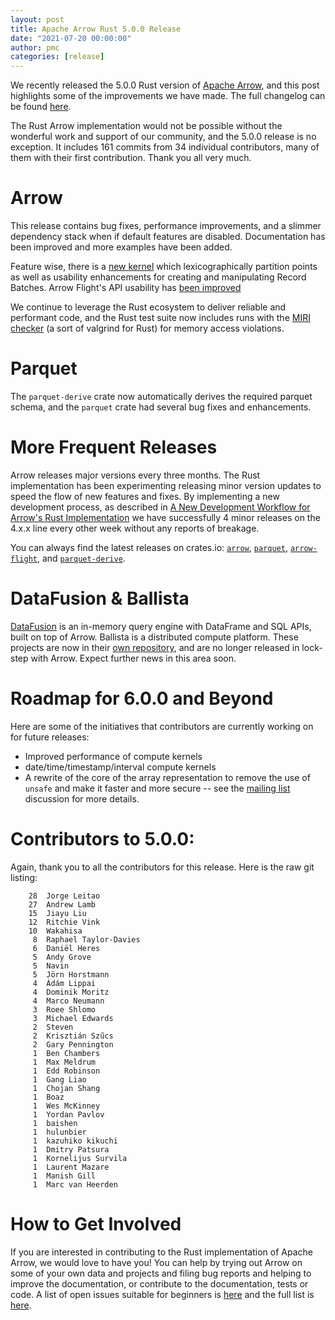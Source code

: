 ```yaml
---
layout: post
title: Apache Arrow Rust 5.0.0 Release
date: "2021-07-20 00:00:00"
author: pmc
categories: [release]
---
```

<!--
{% comment %}
Licensed to the Apache Software Foundation (ASF) under one or more
contributor license agreements.  See the NOTICE file distributed with
this work for additional information regarding copyright ownership.
The ASF licenses this file to you under the Apache License, Version 2.0
(the "License"); you may not use this file except in compliance with
the License.  You may obtain a copy of the License at

http://www.apache.org/licenses/LICENSE-2.0

Unless required by applicable law or agreed to in writing, software
distributed under the License is distributed on an "AS IS" BASIS,
WITHOUT WARRANTIES OR CONDITIONS OF ANY KIND, either express or implied.
See the License for the specific language governing permissions and
limitations under the License.
{% endcomment %}
-->

We recently released the 5.0.0 Rust version of [Apache Arrow](https://arrow.apache.org/), and this post highlights some of the improvements we have made. The full changelog can be found [here](https://github.com/apache/arrow-rs/blob/5.0.0/CHANGELOG.md).

<!--
(arrow_dev) alamb@MacBook-Pro:~/Software/arrow-rs$ git log --pretty=oneline 4.0.0..5.0.0 | wc -l
     161
(arrow_dev) alamb@MacBook-Pro:~/Software/arrow-rs$ git shortlog -sn 4.0.0..5.0.0 | wc -l
      35 // but Jorge is double counted
-->

The Rust Arrow implementation would not be possible without the wonderful work and support of our community, and the 5.0.0 release is no exception. It includes 161 commits from 34 individual contributors, many of them with their first contribution. Thank you all very much.

# Arrow
This release contains bug fixes, performance improvements, and a slimmer dependency stack when if default features are disabled. Documentation has been improved and more examples have been added.

Feature wise, there is a [new kernel](https://github.com/apache/arrow-rs/pull/424) which lexicographically partition points as well as usability enhancements for creating and manipulating Record Batches. Arrow Flight's API usability has [been improved](https://github.com/apache/arrow-rs/pull/377)

We continue to leverage the Rust ecosystem to deliver reliable and performant code, and the Rust test suite now includes runs with the [MIRI checker](https://github.com/rust-lang/miri) (a sort of valgrind for Rust) for memory access violations.

# Parquet
The `parquet-derive` crate now automatically derives the required parquet schema, and the `parquet` crate had several bug fixes and enhancements.

# More Frequent Releases
Arrow releases  major versions every three months. The Rust implementation has been experimenting releasing minor version updates to speed the flow of new features and fixes. By implementing a new development process, as described in [A New Development Workflow for Arrow's Rust Implementation](https://arrow.apache.org/blog/2021/05/04/rust-dev-workflow/) we have successfully 4 minor releases on the 4.x.x line every other week without any reports of breakage.

You can always find the latest releases on crates.io: [`arrow`](https://crates.io/crates/arrow), [`parquet`](https://crates.io/crates/parquet), [`arrow-flight`](https://crates.io/crates/arrow-flight), and [`parquet-derive`](https://crates.io/crates/parquet-derive).

# DataFusion & Ballista
[DataFusion](https://docs.rs/datafusion/2.0.0/datafusion/) is an in-memory query engine with DataFrame and SQL APIs, built on top of Arrow. Ballista is a distributed compute platform. These projects are now in their [own repository](https://github.com/apache/arrow-datafusion), and are no longer released in lock-step with Arrow. Expect further news in this area soon.

# Roadmap for 6.0.0 and Beyond
Here are some of the initiatives that contributors are currently working on for future releases:

* Improved performance of compute kernels
* date/time/timestamp/interval compute kernels
* A rewrite of the core of the array representation to remove the use of `unsafe` and make it faster and more secure -- see the [mailing list](https://lists.apache.org/thread.html/recac1f6dc982bab2923f8fb6992e2d4c927f46daff5f03ed6c4de19c%40%3Cdev.arrow.apache.org%3E) discussion for more details.

# Contributors to 5.0.0:
Again, thank you to all the contributors for this release. Here is the raw git listing:
<!--
(arrow_dev) alamb@MacBook-Pro:~/Software/arrow-rs$ git shortlog -sn 4.0.0..5.0.0
.. list below ..

Note I combined two distinct names for Jorge
-->
```
    28  Jorge Leitao
    27  Andrew Lamb
    15  Jiayu Liu
    12  Ritchie Vink
    10  Wakahisa
     8  Raphael Taylor-Davies
     6  Daniël Heres
     5  Andy Grove
     5  Navin
     5  Jörn Horstmann
     4  Ádám Lippai
     4  Dominik Moritz
     4  Marco Neumann
     3  Roee Shlomo
     3  Michael Edwards
     2  Steven
     2  Krisztián Szűcs
     2  Gary Pennington
     1  Ben Chambers
     1  Max Meldrum
     1  Edd Robinson
     1  Gang Liao
     1  Chojan Shang
     1  Boaz
     1  Wes McKinney
     1  Yordan Pavlov
     1  baishen
     1  hulunbier
     1  kazuhiko kikuchi
     1  Dmitry Patsura
     1  Kornelijus Survila
     1  Laurent Mazare
     1  Manish Gill
     1  Marc van Heerden
```

# How to Get Involved
If you are interested in contributing to the Rust implementation of Apache Arrow, we would love to have you! You can help by trying out Arrow on some of your own data and projects and filing bug reports and helping to improve the documentation, or contribute to the documentation, tests or code. A list of open issues suitable for beginners is [here](https://github.com/apache/arrow-rs/labels/good%20first%20issue) and the full list is [here](https://github.com/apache/arrow-rs/issues).

